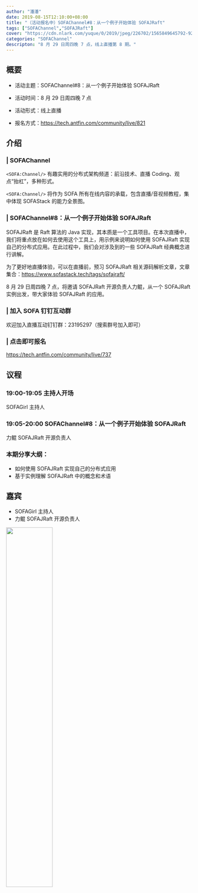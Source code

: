 ```yaml
---
author: "潘潘"
date: 2019-08-15T12:10:00+08:00
title: "（活动报名中）SOFAChannel#8：从一个例子开始体验 SOFAJRaft"
tags: ["SOFAChannel","SOFAJRaft"]
cover: "https://cdn.nlark.com/yuque/0/2019/jpeg/226702/1565849645792-928b7f33-25b8-429e-82c7-b12fdc303de2.jpeg"
categories: "SOFAChannel"
descripton: "8 月 29 日周四晚 7 点，线上直播第 8 期。"
---
```


## 概要

- 活动主题：SOFAChannel#8：从一个例子开始体验 SOFAJRaft

- 活动时间：8 月 29 日周四晚 7 点

- 活动形式：线上直播

- 报名方式：<https://tech.antfin.com/community/live/821>

## 介绍

### | SOFAChannel

`<SOFA:Channel/>` 有趣实用的分布式架构频道：前沿技术、直播 Coding、观点“抬杠”，多种形式。 

`<SOFA:Channel/>` 将作为 SOFA 所有在线内容的承载，包含直播/音视频教程，集中体现 SOFAStack 的能力全景图。

### | SOFAChannel#8：从一个例子开始体验 SOFAJRaft

SOFAJRaft 是 Raft 算法的 Java 实现，其本质是一个工具项目。在本次直播中，我们将重点放在如何去使用这个工具上，用示例来说明如何使用 SOFAJRaft 实现自己的分布式应用。在此过程中，我们会对涉及到的一些 SOFAJRaft 经典概念进行讲解。

为了更好地直播体验，可以在直播前，预习 SOFAJRaft 相关源码解析文章，文章集合：<https://www.sofastack.tech/tags/sofajraft/>

8 月 29 日周四晚 7 点，将邀请 SOFAJRaft 开源负责人力鲲，从一个 SOFAJRaft 实例出发，带大家体验 SOFAJRaft 的应用。

### | 加入 SOFA 钉钉互动群

欢迎加入直播互动钉钉群：23195297（搜索群号加入即可）

### | 点击即可报名

<https://tech.antfin.com/community/live/737>

## 议程

### 19:00-19:05  主持人开场

SOFAGirl 主持人

### 19:05-20:00  SOFAChannel#8：从一个例子开始体验 SOFAJRaft

力鲲 SOFAJRaft 开源负责人

### 本期分享大纲：

- 如何使用 SOFAJRaft 实现自己的分布式应用
- 基于实例理解 SOFAJRaft 中的概念和术语

## 嘉宾

- SOFAGirl  主持人
- 力鲲 SOFAJRaft 开源负责人

<img src="https://cdn.nlark.com/yuque/0/2019/jpeg/226702/1565837593487-8bb7c5e9-ac18-48f6-9744-2d22d618e277.jpeg" width=50%>
